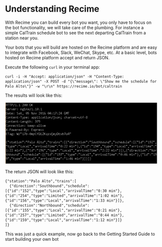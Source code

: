 # Understanding Recime

With Recime you can build every bot you want, you only have to focus on the bot functionality, we will take care of the plumbing. For instance a simple CalTrain schedule bot to see the next departing CalTrain from a station near you.

Your bots that you will build are hosted on the Recime platform and are easy to integrate with Facebook, Slack, WeChat, Skype, etc. At a basic level, bots hosted on Recime platform accept and return JSON.

Execute the following `curl` in your terminal app:

```
curl -i -H "Accept: application/json" -H "Content-Type: application/json" -X POST -d "{\"message\": \"Show me the schedule for Palo Alto\"}" -w "\r\n" https://recime.io/bot/caltrain
```

The results will look like this:

![](terminal.png)

The return JSON will look like this:

```
{"station":"Palo Alto","trains":[
  {"direction":"Southbound","schedule":[{"id":"152","type":"Local","arrivalTime":"0:30 min"},{"id":"254","type":"Limited","arrivalTime":"1:02 min"},{"id":"156","type":"Local","arrivalTime":"1:33 min"}]},
  {"direction":"Northbound","schedule":[{"id":"155","type":"Local","arrivalTime":"0:21 min"},{"id":"257","type":"Limited","arrivalTime":"0:44 min"},{"id":"159","type":"Local","arrivalTime":"1:12 min"}]}
]}
```

This was just a quick example, now go back to the Getting Started Guide to start building your own bot
